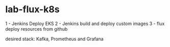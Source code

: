 # lab-flux-k8s

1 - Jenkins Deploy EKS 
2 - Jenkins build and deploy custom images
3 - flux deploy resources from github 

desired stack: Kafka, Prometheus and Grafana